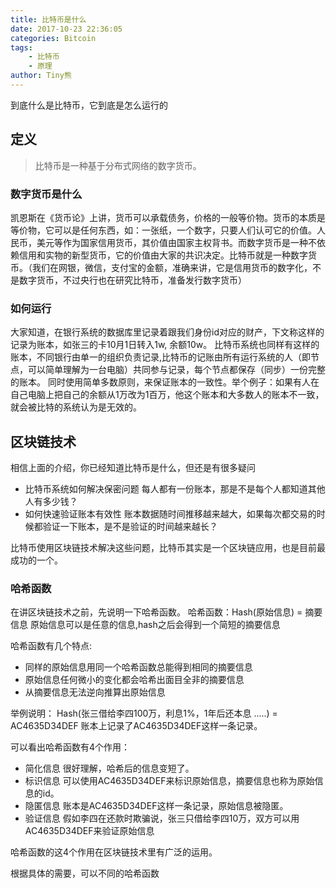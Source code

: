 ```yaml
---
title: 比特币是什么
date: 2017-10-23 22:36:05
categories: Bitcoin
tags:
    - 比特币
    - 原理
author: Tiny熊
---
```

  到底什么是比特币，它到底是怎么运行的

<!-- more -->
## 定义
> 比特币是一种基于分布式网络的数字货币。

### 数字货币是什么
凯恩斯在《货币论》上讲，货币可以承载债务，价格的一般等价物。货币的本质是等价物，它可以是任何东西，如：一张纸，一个数字，只要人们认可它的价值。人民币，美元等作为国家信用货币，其价值由国家主权背书。而数字货币是一种不依赖信用和实物的新型货币，它的价值由大家的共识决定。比特币就是一种数字货币。（我们在网银，微信，支付宝的金额，准确来讲，它是信用货币的数字化，不是数字货币，不过央行也在研究比特币，准备发行数字货币）

### 如何运行
大家知道，在银行系统的数据库里记录着跟我们身份id对应的财产，下文称这样的记录为账本，如张三的卡10月1日转入1w, 余额10w。
比特币系统也同样有这样的账本，不同银行由单一的组织负责记录,比特币的记账由所有运行系统的人（即节点，可以简单理解为一台电脑）共同参与记录，每个节点都保存（同步）一份完整的账本。
同时使用简单多数原则，来保证账本的一致性。举个例子：如果有人在自己电脑上把自己的余额从1万改为1百万，他这个账本和大多数人的账本不一致，就会被比特的系统认为是无效的。

## 区块链技术
相信上面的介绍，你已经知道比特币是什么，但还是有很多疑问
* 比特币系统如何解决保密问题
每人都有一份账本，那是不是每个人都知道其他人有多少钱？
* 如何快速验证账本有效性
账本数据随时间推移越来越大，如果每次都交易的时候都验证一下账本，是不是验证的时间越来越长？

比特币使用区块链技术解决这些问题，比特币其实是一个区块链应用，也是目前最成功的一个。

### 哈希函数
在讲区块链技术之前，先说明一下哈希函数。
哈希函数：Hash(原始信息) = 摘要信息
原始信息可以是任意的信息,hash之后会得到一个简短的摘要信息

哈希函数有几个特点:
* 同样的原始信息用同一个哈希函数总能得到相同的摘要信息
* 原始信息任何微小的变化都会哈希出面目全非的摘要信息
* 从摘要信息无法逆向推算出原始信息

举例说明：
Hash(张三借给李四100万，利息1%，1年后还本息 .....) = AC4635D34DEF
账本上记录了AC4635D34DEF这样一条记录。

可以看出哈希函数有4个作用：
* 简化信息
很好理解，哈希后的信息变短了。
* 标识信息
可以使用AC4635D34DEF来标识原始信息，摘要信息也称为原始信息的id。
* 隐匿信息
账本是AC4635D34DEF这样一条记录，原始信息被隐匿。
* 验证信息
假如李四在还款时欺骗说，张三只借给李四10万，双方可以用AC4635D34DEF来验证原始信息

哈希函数的这4个作用在区块链技术里有广泛的运用。


根据具体的需要，可以不同的哈希函数



